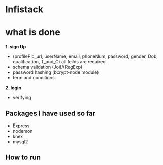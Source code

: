 # Infistack

# what is done
**1. sign Up**
 - (profilePic_url, userName, email, phoneNum, password, gender, Dob, qualification, T_and_C) all feilds are required.
  - schema validation (Joi)/(RegExp)
  - password hashing (bcrypt-node module)
  - term and conditions

**2. login**
 - verifying 

## Packages I have used so far
 - Express
 - nodemon
 - knex
 - mysql2

## How to run
